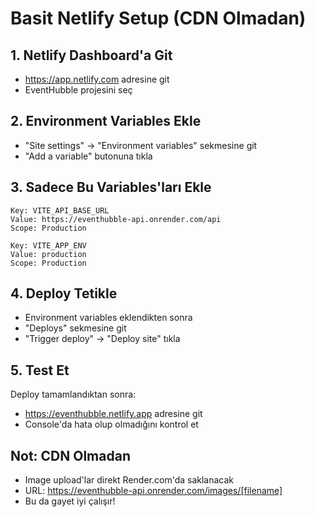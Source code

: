 # Basit Netlify Setup (CDN Olmadan)

## 1. Netlify Dashboard'a Git
- https://app.netlify.com adresine git
- EventHubble projesini seç

## 2. Environment Variables Ekle
- "Site settings" → "Environment variables" sekmesine git
- "Add a variable" butonuna tıkla

## 3. Sadece Bu Variables'ları Ekle
```
Key: VITE_API_BASE_URL
Value: https://eventhubble-api.onrender.com/api
Scope: Production

Key: VITE_APP_ENV
Value: production
Scope: Production
```

## 4. Deploy Tetikle
- Environment variables eklendikten sonra
- "Deploys" sekmesine git
- "Trigger deploy" → "Deploy site" tıkla

## 5. Test Et
Deploy tamamlandıktan sonra:
- https://eventhubble.netlify.app adresine git
- Console'da hata olup olmadığını kontrol et

## Not: CDN Olmadan
- Image upload'lar direkt Render.com'da saklanacak
- URL: https://eventhubble-api.onrender.com/images/[filename]
- Bu da gayet iyi çalışır! 
